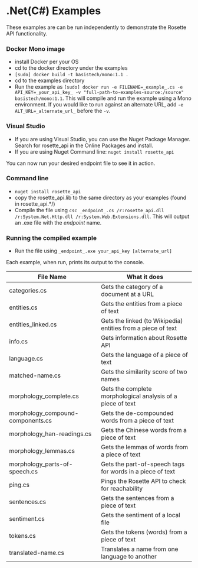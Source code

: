 .Net(C#) Examples
==================

These examples are can be run independently to demonstrate the Rosette API functionality.

### Docker Mono image
- install Docker per your OS
- cd to the docker directory under the examples
- `[sudo] docker build -t basistech/mono:1.1 .`
- cd to the examples directory
- Run the example as `[sudo] docker run -e FILENAME=_example_.cs -e API_KEY=_your_api_key_ -v "full-path-to-examples-source:/source" basistech/mono:1.1`. This will compile and run the example using a Mono environment.  If you would like to run against an alternate URL, add `-e ALT_URL=_alternate_url_` before the `-v`.

### Visual Studio
- If you are using Visual Studio, you can use the Nuget Package Manager.  Search for rosette_api in the Online Packages and install.
- If you are using Nuget Command line: `nuget install rosette_api`

You can now run your desired endpoint file to see it in action.

### Command line
- `nuget install rosette_api`
- copy the rosette_api.lib to the same directory as your examples (found in rosette_api.*/)
- Compile the file using `csc _endpoint_.cs /r:rosette_api.dll /r:System.Net.Http.dll /r:System.Web.Extensions.dll`. This will output an .exe file with the _endpoint_ name.

### Running the compiled example
- Run the file using `_endpoint_.exe your_api_key [alternate_url]` 

Each example, when run, prints its output to the console.

| File Name                     | What it does                                          | 
| -------------                 |-------------                                        | 
| categories.cs                    | Gets the category of a document at a URL              | 
| entities.cs                      | Gets the entities from a piece of text                | 
| entities_linked.cs               | Gets the linked (to Wikipedia) entities from a piece of text |
| info.cs                          | Gets information about Rosette API                    | 
| language.cs                      | Gets the language of a piece of text                  | 
| matched-name.cs                  | Gets the similarity score of two names                | 
| morphology_complete.cs               | Gets the complete morphological analysis of a piece of text| 
| morphology_compound-components.cs    | Gets the de-compounded words from a piece of text     | 
| morphology_han-readings.cs           | Gets the Chinese words from a piece of text           | 
| morphology_lemmas.cs                 | Gets the lemmas of words from a piece of text         | 
| morphology_parts-of-speech.cs        | Gets the part-of-speech tags for words in a piece of text | 
| ping.cs                          | Pings the Rosette API to check for reachability       | 
| sentences.cs                     | Gets the sentences from a piece of text               |
| sentiment.cs                     | Gets the sentiment of a local file                    | 
| tokens.cs                        | Gets the tokens (words) from a piece of text          | 
| translated-name.cs               | Translates a name from one language to another        |

